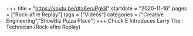 +++
title = "https://youtu.be/dta6eruPgk8"
startdate = "2020-11-16"
pages = ["Rock-afire Replay"]
tags = ["Videos"]
categories = ["Creative Engineering","ShowBiz Pizza Place"]
+++
Chuck E Introduces Larry The Technician (Rock-afire Replay)

